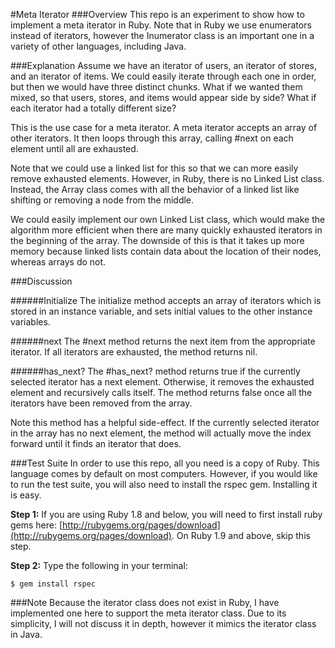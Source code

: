 #Meta Iterator
###Overview
This repo is an experiment to show how to implement a meta iterator in Ruby. Note that in Ruby we use enumerators instead of iterators, however the Inumerator class is an important one in a variety of other languages, including Java.

###Explanation
Assume we have an iterator of users, an iterator of stores, and an iterator of items. We could easily iterate through each one in order, but then we would have three distinct chunks. What if we wanted them mixed, so that users, stores, and items would appear side by side? What if each iterator had a totally different size?

This is the use case for a meta iterator. A meta iterator accepts an array of other iterators. It then loops through this array, calling #next on each element until all are exhausted. 

Note that we could use a linked list for this so that we can more easily remove exhausted elements. However, in Ruby, there is no Linked List class. Instead, the Array class comes with all the behavior of a linked list like shifting or removing a node from the middle. 

We could easily implement our own Linked List class, which would make the algorithm more efficient when there are many quickly exhausted iterators in the beginning of the array. The downside of this is that it takes up more memory because linked lists contain data about the location of their nodes, whereas arrays do not.

###Discussion

#####\#Initialize
The initialize method accepts an array of iterators which is stored in an instance variable, and sets initial values to the other instance variables.

#####\#next
The #next method returns the next item from the appropriate iterator. If all iterators are exhausted, the method returns nil.

#####\#has_next?
The #has_next? method returns true if the currently selected iterator has a next element. Otherwise, it removes the exhausted element and recursively calls itself. The method returns false once all the iterators have been removed from the array.

Note this method has a helpful side-effect. If the currently selected iterator in the array has no next element, the method will actually move the index forward until it finds an iterator that does.

###Test Suite
In order to use this repo, all you need is a copy of Ruby. This language comes by default on most computers. However, if you would like to run the test suite, you will also need to install the rspec gem. Installing it is easy. 

**Step 1:** If you are using Ruby 1.8 and below, you will need to first install ruby gems here: [http://rubygems.org/pages/download](http://rubygems.org/pages/download). On Ruby 1.9 and above, skip this step. 

**Step 2:** Type the following in your terminal: 

```
$ gem install rspec
```

###Note
Because the iterator class does not exist in Ruby, I have implemented one here to support the meta iterator class. Due to its simplicity, I will not discuss it in depth, however it mimics the iterator class in Java.
